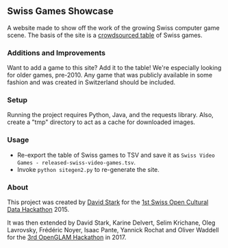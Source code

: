 Swiss Games Showcase
--------------------
A website made to show off the work of the growing Swiss computer game scene. The basis of the site is a [crowdsourced table](https://docs.google.com/spreadsheets/d/1pWOGpADxvNEWcYnpTFpCyhS9rtIjCYgIdZmBppDkC2Q/edit?usp=sharing) of Swiss games.

### Additions and Improvements
Want to add a game to this site? Add it to the table! We're especially looking for older games, pre-2010. Any game that was publicly available in some fashion and was created in Switzerland should be included.

### Setup
Running the project requires Python, Java, and the requests library. Also, create a "tmp" directory to act as a cache for downloaded images.

### Usage
* Re-export the table of Swiss games to TSV and save it as `Swiss Video Games - released-swiss-video-games.tsv`.
* Invoke `python sitegen2.py` to re-generate the site.

### About
This project was created by [David Stark](http://www.zarkonnen.com) for the [1st Swiss Open Cultural Data Hackathon](http://make.opendata.ch/wiki/event:2015-02) 2015.

It was then extended by David Stark, Karine Delvert, Selim Krichane, Oleg Lavrovsky, Frédéric Noyer, Isaac Pante, Yannick Rochat and Oliver Waddell for the [3rd OpenGLAM Hackathon](http://make.opendata.ch/wiki/project:swissvideogamesdirectory) in 2017.
